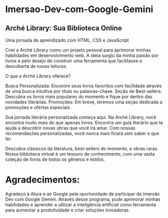 # Imersao-Dev-com-Google-Gemini

## Arché Library: Sua Biblioteca Online
Uma jornada de aprendizado com HTML, CSS e JavaScript

Criei a Arché Library como um projeto pessoal para aprimorar minhas habilidades em desenvolvimento web. A ideia surgiu da minha paixão por livros e pelo desejo de construir uma ferramenta que facilitasse a descoberta de novas leituras.

O que a Arché Library oferece?

Busca Personalizada: Encontre seus livros favoritos com facilidade através de uma busca intuitiva por título ou palavras-chave.
Seção de Best-sellers: Descubra os livros mais populares do momento e fique por dentro das novidades literárias.
Promoções: Em breve, teremos uma seção dedicada a promoções e ofertas especiais.

Sua jornada literária personalizada começa aqui. Na Arché Library, você encontra muito mais do que apenas livros. Encontra um guia literário que te ajuda a descobrir novas obras que você irá amar. Com nossas recomendações personalizadas, você nunca mais ficará sem saber o que ler.

Descubra clássicos da literatura, best-sellers do momento, e obras raras. Nossa biblioteca virtual é um tesouro de conhecimento, com uma vasta coleção de livros de todos os gêneros e estilos.


# Agradecimentos:

Agradeço à Alura e ao Google pela oportunidade de participar da Imersão Dev com Google Gemini. Através desse programa, pude aprimorar minhas habilidades e aprender a utilizar a inteligência artificial como ferramenta para aumentar a produtividade e criar soluções inovadoras.
